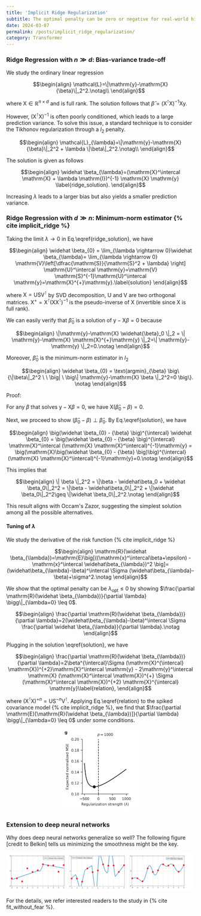 ```yaml
---
title: 'Implicit Ridge Regularization'
subtitle: The optimal penalty can be zero or negative for real-world high dimensional data.
date: 2024-03-07
permalink: /posts/implicit_ridge_regularization/
category: Transformer
---
```



### Ridge Regression with $n\gg d$: Bias-variance trade-off

We study the ordinary linear regression

$$\begin{align}
  \mathcal{L}=\|\mathrm{y}-\mathrm{X} {\beta}\|_2^2.\notag\\
\end{align}$$

where $\mathrm{X}\in \mathbb{R}^{n\times d}$ and is full rank. The solution follows that $\widehat \beta=(\mathrm{X}^\intercal \mathrm{X})^{-1} \mathrm{X} \mathrm{y}$.

However, $(\mathrm{X}^\intercal \mathrm{X})^{-1}$ is often poorly conditioned, which leads to a large prediction variance. To solve this issue, a standard technique is to consider the Tikhonov regularization through a $l_2$ penalty.

$$\begin{align}
  \mathcal{L}_{\lambda}=\|\mathrm{y}-\mathrm{X} {\beta}\|_2^2 + \lambda \|\beta\|_2^2.\notag\\
\end{align}$$

The solution is given as follows


$$\begin{align}
  \widehat \beta_{\lambda}=(\mathrm{X}^\intercal \mathrm{X} + \lambda \mathrm{I})^{-1} \mathrm{X} \mathrm{y} \label{ridge_solution}.
\end{align}$$


Increasing $\lambda$ leads to a larger bias but also yields a smaller prediction variance.

### Ridge Regression with $d\gg n$: Minimum-norm estimator {% cite implicit_ridge %}



Taking the limit $\lambda \rightarrow 0$ in Eq.\eqref{ridge_solution}, we have

$$\begin{align}
    \widehat \beta_{0} = \lim_{\lambda \rightarrow 0}\widehat \beta_{\lambda}= \lim_{\lambda \rightarrow 0} \mathrm{V}\left[\dfrac{\mathrm{S}}{\mathrm{S}^2 + \lambda} \right] \mathrm{U}^\intercal \mathrm{y}=\mathrm{V} \mathrm{S}^{-1}\mathrm{U}^\intercal \mathrm{y}=\mathrm{X}^{+}\mathrm{y}.\label{solution}
\end{align}$$

where $\mathrm{X}=\mathrm{U} \mathrm{S} \mathrm{V}^\intercal$ by SVD decomposition, $\mathrm{U}$ and $\mathrm{V}$ are two orthogonal matrices. $\mathrm{X}^{+}=\mathrm{X}^\intercal (\mathrm{X} \mathrm{X}^\intercal)^{-1}$ is the pseudo-inverse of $\mathrm{X}$ (invertible since $\mathrm{X}$ is full rank).


We can easily verify that $\widehat \beta_{0}$ is a solution of $\mathrm{y}-\mathrm{X} {\beta}=0$ because 

$$\begin{align}
    \|\mathrm{y}-\mathrm{X} \widehat{\beta}_0 \|_2 = \| \mathrm{y}-\mathrm{X} \mathrm{X}^{+}\mathrm{y} \|_2=\| \mathrm{y}-\mathrm{y} \|_2=0.\notag
\end{align}$$

Moreover, $\widehat \beta_{0}$ is the minimum-norm estimator in $l_2$

$$\begin{align}
    \widehat \beta_{0} = \text{argmin}_{\beta} \big\{\|\beta\|_2^2 \ \ \big| \ \big\| \mathrm{y}-\mathrm{X} \beta \|_2^2=0 \big\}. \notag
\end{align}$$

Proof:

For any $\beta$ that solves $\mathrm{y}-\mathrm{X} {\beta}=0$, we have $\mathrm{X} \big(\widehat \beta_{0} - \beta \big) = 0.$

Next, we proceed to show $(\widehat \beta_{0} - {\beta})\perp \widehat \beta_{0}$. By Eq.\eqref{solution}, we have 

$$\begin{align}
    \big(\widehat \beta_{0} - {\beta} \big)^{\intercal} \widehat \beta_{0} = \big(\widehat \beta_{0} - {\beta} \big)^{\intercal} \mathrm{X}^\intercal (\mathrm{X} \mathrm{X}^\intercal)^{-1}\mathrm{y} = \big(\mathrm{X}\big(\widehat \beta_{0} - {\beta} \big)\big)^{\intercal} (\mathrm{X} \mathrm{X}^\intercal)^{-1}\mathrm{y}=0.\notag
\end{align}$$

This implies that 

$$\begin{align}
    \| \beta \|_2^2 = \|\beta - \widehat\beta_0 + \widehat \beta_0\|_2^2 = \|\beta - \widehat\beta_0\|_2^2 + \|\widehat \beta_0\|_2^2\geq  \|\widehat \beta_0\|_2^2.\notag
\end{align}$$

This result aligns with Occam's Zazor, suggesting the simplest solution among all the possible alternatives.


#### Tuning of $\lambda$

We study the derivative of the risk function {% cite implicit_ridge %}

$$\begin{align}
    \mathrm{R}(\widehat \beta_{\lambda})=\mathrm{E}\big[((\mathrm{x}^\intercal\beta+\epsilon) - \mathrm{x}^\intercal \widehat\beta_{\lambda})^2 \big]=(\widehat\beta_{\lambda}-\beta)^\intercal \Sigma (\widehat\beta_{\lambda}-\beta)+\sigma^2.\notag
\end{align}$$

We show that the optimal penalty can be $\lambda_{\text{opt}}\leq 0$ by showing $\frac{\partial \mathrm{R}(\widehat \beta_{\lambda})}{\partial \lambda} \bigg\|_{\lambda=0} \leq 0$.

$$\begin{align}
    \frac{\partial \mathrm{R}(\widehat \beta_{\lambda})}{\partial \lambda}=2(\widehat\beta_{\lambda}-\beta)^\intercal \Sigma \frac{\partial \widehat \beta_{\lambda}}{\partial \lambda}.\notag
\end{align}$$

Plugging in the solution \eqref{solution}, we have

$$\begin{align}
    \frac{\partial \mathrm{R}(\widehat \beta_{\lambda})}{\partial \lambda}=2\beta^{\intercal}\Sigma (\mathrm{X}^{\intercal} \mathrm{X})^{+2}\mathrm{X}^\intercal \mathrm{y} - 2\mathrm{y}^\intercal \mathrm{X} (\mathrm{X}^\intercal \mathrm{X})^{+} \Sigma (\mathrm{X}^\intercal \mathrm{X})^{+2} \mathrm{X}^{\intercal} \mathrm{y}\label{relation},
\end{align}$$

where $(\mathrm{X}^{\intercal} \mathrm{X})^{+n}=\mathrm{U} \mathrm{S}^{-n} \mathrm{V}^\intercal$. Applying Eq.\eqref{relation} to the spiked covariance model {% cite implicit_ridge %}, we find that $\frac{\partial \mathrm{E}[\mathrm{R}(\widehat \beta_{\lambda})]}{\partial \lambda} \bigg\|_{\lambda=0} \leq 0$ under some conditions.

<p align="center">
    <img src="/images/negative_ridge_penalty.png" width="200" />
</p>

### Extension to deep neural networks 

Why does deep neural networks generalize so well? The following figure [credit to Belkin] tells us minimizing the smoothness might be the key. 

<p align="center">
    <img src="/images/fit_without_fear.png" width="600" />
</p>

For the details, we refer interested readers to the study in {% cite fit_without_fear %}.
